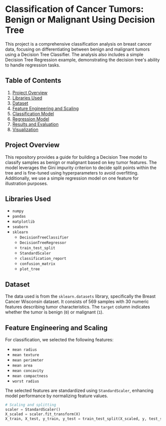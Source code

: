 
# Classification of Cancer Tumors: Benign or Malignant Using Decision Tree

This project is a comprehensive classification analysis on breast cancer data, focusing on differentiating between benign and malignant tumors using a Decision Tree Classifier. The analysis also includes a simple Decision Tree Regression example, demonstrating the decision tree's ability to handle regression tasks.

## Table of Contents
1. [Project Overview](#project-overview)
2. [Libraries Used](#libraries-used)
3. [Dataset](#dataset)
4. [Feature Engineering and Scaling](#feature-engineering-and-scaling)
5. [Classification Model](#classification-model)
6. [Regression Model](#regression-model)
7. [Results and Evaluation](#results-and-evaluation)
8. [Visualization](#visualization)

## Project Overview
This repository provides a guide for building a Decision Tree model to classify samples as benign or malignant based on key tumor features. The model leverages the Gini impurity criterion to decide split points within the tree and is fine-tuned using hyperparameters to avoid overfitting. Additionally, we use a simple regression model on one feature for illustration purposes.

## Libraries Used
- `numpy`
- `pandas`
- `matplotlib`
- `seaborn`
- `sklearn`
  - `DecisionTreeClassifier`
  - `DecisionTreeRegressor`
  - `train_test_split`
  - `StandardScaler`
  - `classification_report`
  - `confusion_matrix`
  - `plot_tree`

## Dataset
The data used is from the `sklearn.datasets` library, specifically the Breast Cancer Wisconsin dataset. It consists of 569 samples with 30 numeric features describing tumor characteristics. The `target` column indicates whether the tumor is benign (`0`) or malignant (`1`).

## Feature Engineering and Scaling
For classification, we selected the following features:
- `mean radius`
- `mean texture`
- `mean perimeter`
- `mean area`
- `mean concavity`
- `mean compactness`
- `worst radius`

The selected features are standardized using `StandardScaler`, enhancing model performance by normalizing feature values.

```python
# Scaling and splitting
scaler = StandardScaler()
X_scaled = scaler.fit_transform(X)
X_train, X_test, y_train, y_test = train_test_split(X_scaled, y, test_size=0.2, random_state=42)


